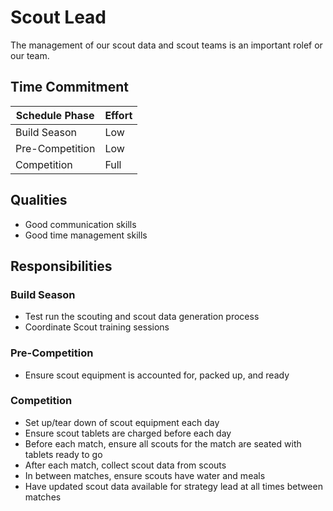 # Scout Lead

The management of our scout data and scout teams is an important rolef or our team.

## Time Commitment

| Schedule Phase     | Effort   |
|--------------------|----------|
| Build Season       | Low      |
| Pre-Competition    | Low      |
| Competition        | Full     |

## Qualities
 - Good communication skills
 - Good time management skills

## Responsibilities

### Build Season
 - Test run the scouting and scout data generation process
 - Coordinate Scout training sessions

### Pre-Competition
 - Ensure scout equipment is accounted for, packed up, and ready

### Competition
 - Set up/tear down of scout equipment each day
 - Ensure scout tablets are charged before each day
 - Before each match, ensure all scouts for the match are seated with tablets ready to go
 - After each match, collect scout data from scouts
 - In between matches, ensure scouts have water and meals
 - Have updated scout data available for strategy lead at all times between matches
